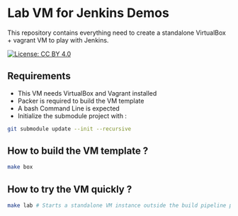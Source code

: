 # Lab VM for Jenkins Demos

This repository contains everything need to create a standalone
VirtualBox + vagrant VM to play with Jenkins.

[![License: CC BY 4.0](https://img.shields.io/badge/License-CC%20BY%204.0-lightgrey.svg)](https://creativecommons.org/licenses/by/4.0/)

## Requirements

* This VM needs VirtualBox and Vagrant installed
* Packer is required to build the VM template
* A bash Command Line is expected
* Initialize the submodule project with :

```bash
git submodule update --init --recursive
```

## How to build the VM template ?


```bash
make box
```

## How to try the VM quickly ?

```bash
make lab # Starts a standalone VM instance outside the build pipeline process
```
